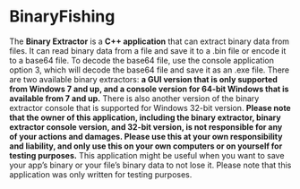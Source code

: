 # BinaryFishing

The **Binary Extractor** is a **C++ application** that can extract binary data from files. It can read binary data from a file and save it to a .bin file or encode it to a base64 file. To decode the base64 file, use the console application option 3, which will decode the base64 file and save it as an .exe file. There are two available binary extractors: **a GUI version that is only supported from Windows 7 and up, and a console version for 64-bit Windows that is available from 7 and up.** There is also another version of the binary extractor console that is supported for Windows 32-bit version. **Please note that the owner of this application, including the binary extractor, binary extractor console version, and 32-bit version, is not responsible for any of your actions and damages. Please use this at your own responsibility and liability, and only use this on your own computers or on yourself for testing purposes.** This application might be useful when you want to save your app’s binary or your file’s binary data to not lose it. Please note that this application was only written for testing purposes.
